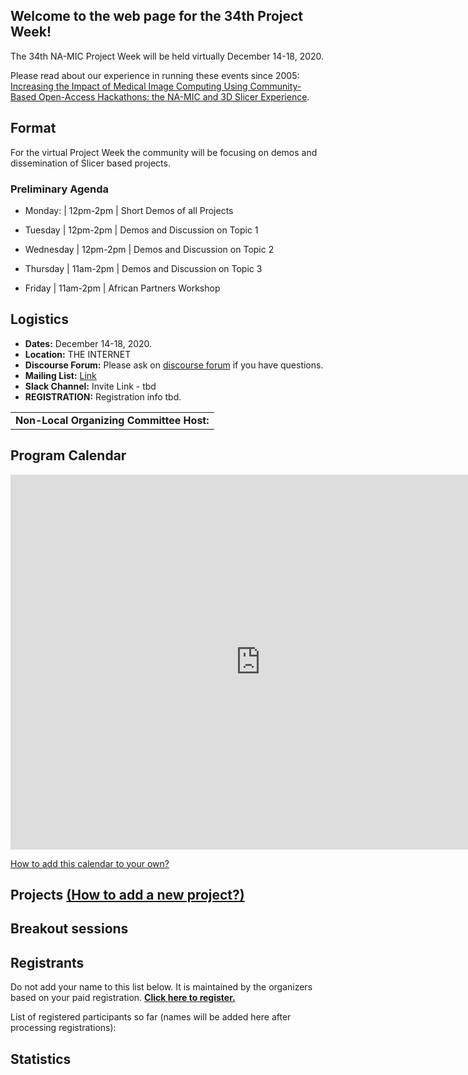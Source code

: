 

## Welcome to the web page for the 34th Project Week!

The 34th NA-MIC Project Week will be held virtually December 14-18, 2020.

Please read about our experience in running these events since 2005: [Increasing the Impact of Medical Image Computing Using
Community-Based Open-Access Hackathons: the NA-MIC and 3D Slicer Experience](http://www.spl.harvard.edu/publications/item/view/3004).

## Format

For the virtual Project Week the community will be focusing on demos and dissemination of Slicer based projects.

### Preliminary Agenda
- Monday: | 12pm-2pm | Short Demos of all Projects

- Tuesday | 12pm-2pm | Demos and Discussion on Topic 1

- Wednesday | 12pm-2pm | Demos and Discussion on Topic 2

- Thursday | 11am-2pm | Demos and Discussion on Topic 3

- Friday | 11am-2pm | African Partners Workshop 

## Logistics
- **Dates:** December 14-18, 2020.
- **Location:** THE INTERNET
- **Discourse Forum:** Please ask on [discourse forum](https://discourse.slicer.org/c/community/project-week) if you have questions.
- **Mailing List:** [Link](https://public.kitware.com/mailman/listinfo/na-mic-project-week)
- **Slack Channel:** Invite Link - tbd
- **REGISTRATION:** Registration info tbd.

<table>
<tr>
<td> <b>Non-Local Organizing Committee Host:</b> </td>
</tr>
</table>

## Program Calendar
<iframe src="https://calendar.google.com/calendar/embed?src=kitware.com_sb07i171olac9aavh46ir495c4%40group.calendar.google.com&ctz=Atlantic%2FCanary&mode=WEEK&dates=20200120%2f20200124" style="border: 0" width="800" height="600" frameborder="0" scrolling="no"></iframe>

[How to add this calendar to your own?](../common/Calendar.md)

<a name="ProjectsList"/>

## Projects [(How to add a new project?)](Projects/README.md)


## Breakout sessions



## Registrants

Do not add your name to this list below. It is maintained by the organizers based on your paid registration. **[Click here to register.](https://www.fulp.es/na-mic-event-2020)**

List of registered participants so far (names will be added here after processing registrations):
<!-- [List](REGISTRANTS.md) -->
<!-- ORGANIZERS: please edit REGISTRANTS.md -->



## Statistics


